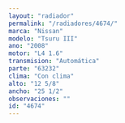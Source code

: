 ```yaml
---
layout: "radiador"
permalink: "/radiadores/4674/"
marca: "Nissan"
modelo: "Tsuru III"
ano: "2008"
motor: "L4 1.6"
transmision: "Automática"
parte: "63232"
clima: "Con clima"
alto: "12 5/8"
ancho: "25 1/2"
observaciones: ""
id: "4674"
---
```


